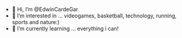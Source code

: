 - 👋 Hi, I’m @EdwinCardeGar
- 👀 I’m interested in ... videogames, basketball, technology, running, sports and nature:)
- 🌱 I’m currently learning ... everything i can!


<!---
EdwinCardeGar/EdwinCardeGar is a ✨ special ✨ repository because its `README.md` (this file) appears on your GitHub profile.
You can click the Preview link to take a look at your changes.
--->

